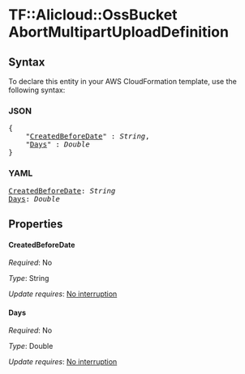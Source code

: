 # TF::Alicloud::OssBucket AbortMultipartUploadDefinition

## Syntax

To declare this entity in your AWS CloudFormation template, use the following syntax:

### JSON

<pre>
{
    "<a href="#createdbeforedate" title="CreatedBeforeDate">CreatedBeforeDate</a>" : <i>String</i>,
    "<a href="#days" title="Days">Days</a>" : <i>Double</i>
}
</pre>

### YAML

<pre>
<a href="#createdbeforedate" title="CreatedBeforeDate">CreatedBeforeDate</a>: <i>String</i>
<a href="#days" title="Days">Days</a>: <i>Double</i>
</pre>

## Properties

#### CreatedBeforeDate

_Required_: No

_Type_: String

_Update requires_: [No interruption](https://docs.aws.amazon.com/AWSCloudFormation/latest/UserGuide/using-cfn-updating-stacks-update-behaviors.html#update-no-interrupt)

#### Days

_Required_: No

_Type_: Double

_Update requires_: [No interruption](https://docs.aws.amazon.com/AWSCloudFormation/latest/UserGuide/using-cfn-updating-stacks-update-behaviors.html#update-no-interrupt)

